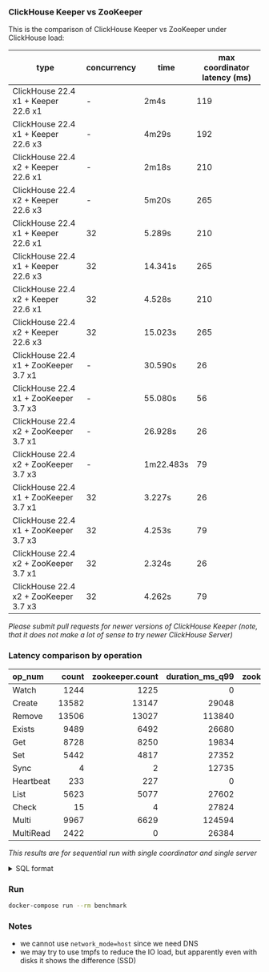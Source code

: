 ### ClickHouse Keeper vs ZooKeeper

This is the comparison of ClickHouse Keeper vs ZooKeeper under ClickHouse load:

type|concurrency|time|max coordinator latency (ms)
-|-|-|-
ClickHouse 22.4 x1 + Keeper 22.6 x1|-|2m4s|119
ClickHouse 22.4 x1 + Keeper 22.6 x3|-|4m29s|192
ClickHouse 22.4 x2 + Keeper 22.6 x1|-|2m18s|210
ClickHouse 22.4 x2 + Keeper 22.6 x3|-|5m20s|265
ClickHouse 22.4 x1 + Keeper 22.6 x1|32|5.289s|210
ClickHouse 22.4 x1 + Keeper 22.6 x3|32|14.341s|265
ClickHouse 22.4 x2 + Keeper 22.6 x1|32|4.528s|210
ClickHouse 22.4 x2 + Keeper 22.6 x3|32|15.023s|265
ClickHouse 22.4 x1 + ZooKeeper 3.7 x1|-|30.590s|26
ClickHouse 22.4 x1 + ZooKeeper 3.7 x3|-|55.080s|56
ClickHouse 22.4 x2 + ZooKeeper 3.7 x1|-|26.928s|26
ClickHouse 22.4 x2 + ZooKeeper 3.7 x3|-|1m22.483s|79
ClickHouse 22.4 x1 + ZooKeeper 3.7 x1|32|3.227s|26
ClickHouse 22.4 x1 + ZooKeeper 3.7 x3|32|4.253s|79
ClickHouse 22.4 x2 + ZooKeeper 3.7 x1|32|2.324s|26
ClickHouse 22.4 x2 + ZooKeeper 3.7 x3|32|4.262s|79

*Please submit pull requests for newer versions of ClickHouse Keeper (note, that it does not make a lot of sense to try newer ClickHouse Server)*

### Latency comparison by operation

| op_num | count | zookeeper.count | duration_ms_q99 | zookeeper.duration_ms_q99 | slower |
|:-|-:|-:|-:|-:|-:|
| Watch | 1244 | 1225 | 0 | 0 | nan |
| Create | 13582 | 13147 | 29048 | 11308 | 2.57 |
| Remove | 13506 | 13027 | 113840 | 11164 | 10.2 |
| Exists | 9489 | 6492 | 26680 | 10650 | 2.51 |
| Get | 8728 | 8250 | 19834 | 8348 | 2.38 |
| Set | 5442 | 4817 | 27352 | 10870 | 2.52 |
| Sync | 4 | 2 | 12735 | 1239 | 10.28 |
| Heartbeat | 233 | 227 | 0 | 0 | nan |
| List | 5623 | 5077 | 27602 | 10893 | 2.53 |
| Check | 15 | 4 | 27824 | 12753 | 2.18 |
| Multi | 9967 | 6629 | 124594 | 10977 | 11.35 |
| MultiRead | 2422 | 0 | 26384 | 0 | inf |

*This results are for sequential run with single coordinator and single server*

<details>

<summary>SQL format</summary>

```sql
SELECT
    op_num,
    keeper.count,
    zookeeper.count,
    keeper.duration_ms_q99,
    zookeeper.duration_ms_q99,
    round(keeper.duration_ms_q99 / zookeeper.duration_ms_q99, 2) AS slower
FROM
(
    SELECT
        op_num,
        count() AS count,
        quantileExact(0.99)(duration_ms) AS duration_ms_q99
    FROM system.zookeeper_log
    WHERE type = 'Response'
    GROUP BY 1
    ORDER BY op_num ASC
) AS keeper
LEFT JOIN
(
    SELECT
        op_num,
        count() AS count,
        quantileExact(0.99)(duration_ms) AS duration_ms_q99
    FROM remote('server2', system.zookeeper_log)
    WHERE type = 'Response'
    GROUP BY 1
    ORDER BY op_num ASC
) AS zookeeper USING (op_num)

Query id: c28ee173-0fec-4558-9f37-adacd3a0e362

┌─op_num────┬─count─┬─zookeeper.count─┬─duration_ms_q99─┬─zookeeper.duration_ms_q99─┬─slower─┐
│ Watch     │  1244 │            1225 │               0 │                         0 │    nan │
│ Create    │ 13582 │           13147 │           29048 │                     11308 │   2.57 │
│ Remove    │ 13506 │           13027 │          113840 │                     11164 │   10.2 │
│ Exists    │  9490 │            6493 │           26680 │                     10650 │   2.51 │
│ Get       │  8764 │            8306 │           19834 │                      8339 │   2.38 │
│ Set       │  5442 │            4817 │           27352 │                     10870 │   2.52 │
│ Sync      │     4 │               2 │           12735 │                      1239 │  10.28 │
│ Heartbeat │   243 │             237 │               0 │                         0 │    nan │
│ List      │  5652 │            5121 │           27602 │                     10892 │   2.53 │
│ Check     │    15 │               4 │           27824 │                     12753 │   2.18 │
│ Multi     │  9967 │            6629 │          124594 │                     10977 │  11.35 │
│ MultiRead │  2422 │               0 │           26384 │                         0 │    inf │
└───────────┴───────┴─────────────────┴─────────────────┴───────────────────────────┴────────┘
```

</details>

### Run

```sh
docker-compose run --rm benchmark
```

### Notes

- we cannot use `network_mode=host` since we need DNS
- we may try to use tmpfs to reduce the IO load, but apparently even with disks it shows the difference (SSD)
